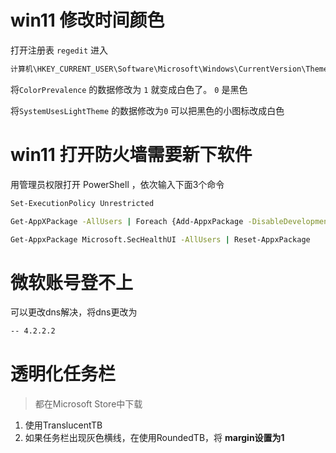 # win11 修改时间颜色

打开注册表 `regedit`  进入

~~~bash
计算机\HKEY_CURRENT_USER\Software\Microsoft\Windows\CurrentVersion\Themes\Personalize
~~~

将`ColorPrevalence` 的数据修改为 `1` 就变成白色了。 `0` 是黑色

将`SystemUsesLightTheme` 的数据修改为`0` 可以把黑色的小图标改成白色

# win11 打开防火墙需要新下软件

用管理员权限打开 PowerShell ，依次输入下面3个命令

~~~bash
Set-ExecutionPolicy Unrestricted
~~~

~~~bash
Get-AppXPackage -AllUsers | Foreach {Add-AppxPackage -DisableDevelopmentMode -Register “（ （（_.InstallLocation）\AppXManifest.xml”}
~~~

~~~bash
Get-AppxPackage Microsoft.SecHealthUI -AllUsers | Reset-AppxPackage
~~~

# 微软账号登不上

可以更改dns解决，将dns更改为

~~~bash
-- 4.2.2.2 
~~~

# 透明化任务栏

> 都在Microsoft Store中下载

1. 使用TranslucentTB
2. 如果任务栏出现灰色横线，在使用RoundedTB，将  **margin设置为1**
